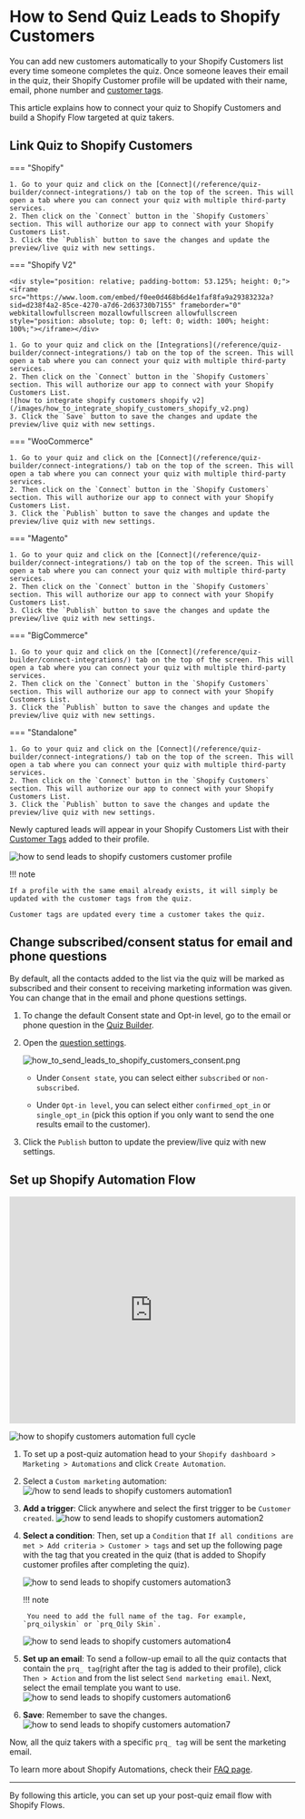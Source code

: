 # How to Send Quiz Leads to Shopify Customers

You can add new customers automatically to your Shopify Customers list every time someone completes the quiz. Once someone leaves their email in the quiz, their Shopify Customer profile will be updated with their name, email, phone number and [customer tags](/reference/quiz-builder/link-collections/#customer-tags).

This article explains how to connect your quiz to Shopify Customers and build a Shopify Flow targeted at quiz takers.

## Link Quiz to Shopify Customers

=== "Shopify"

    1. Go to your quiz and click on the [Connect](/reference/quiz-builder/connect-integrations/) tab on the top of the screen. This will open a tab where you can connect your quiz with multiple third-party services.
    2. Then click on the `Connect` button in the `Shopify Customers` section. This will authorize our app to connect with your Shopify Customers List.
    3. Click the `Publish` button to save the changes and update the preview/live quiz with new settings.

=== "Shopify V2"

    <div style="position: relative; padding-bottom: 53.125%; height: 0;"><iframe src="https://www.loom.com/embed/f0ee0d468b6d4e1faf8fa9a29383232a?sid=d238f4a2-85ce-4270-a7d6-2d63730b7155" frameborder="0" webkitallowfullscreen mozallowfullscreen allowfullscreen style="position: absolute; top: 0; left: 0; width: 100%; height: 100%;"></iframe></div>

    1. Go to your quiz and click on the [Integrations](/reference/quiz-builder/connect-integrations/) tab on the top of the screen. This will open a tab where you can connect your quiz with multiple third-party services.
    2. Then click on the `Connect` button in the `Shopify Customers` section. This will authorize our app to connect with your Shopify Customers List.
    ![how to integrate shopify customers shopify v2](/images/how_to_integrate_shopify_customers_shopify_v2.png)
    3. Click the `Save` button to save the changes and update the preview/live quiz with new settings.

=== "WooCommerce"

    1. Go to your quiz and click on the [Connect](/reference/quiz-builder/connect-integrations/) tab on the top of the screen. This will open a tab where you can connect your quiz with multiple third-party services.
    2. Then click on the `Connect` button in the `Shopify Customers` section. This will authorize our app to connect with your Shopify Customers List.
    3. Click the `Publish` button to save the changes and update the preview/live quiz with new settings.

=== "Magento"

    1. Go to your quiz and click on the [Connect](/reference/quiz-builder/connect-integrations/) tab on the top of the screen. This will open a tab where you can connect your quiz with multiple third-party services.
    2. Then click on the `Connect` button in the `Shopify Customers` section. This will authorize our app to connect with your Shopify Customers List.
    3. Click the `Publish` button to save the changes and update the preview/live quiz with new settings.

=== "BigCommerce"

    1. Go to your quiz and click on the [Connect](/reference/quiz-builder/connect-integrations/) tab on the top of the screen. This will open a tab where you can connect your quiz with multiple third-party services.
    2. Then click on the `Connect` button in the `Shopify Customers` section. This will authorize our app to connect with your Shopify Customers List.
    3. Click the `Publish` button to save the changes and update the preview/live quiz with new settings.

=== "Standalone"

    1. Go to your quiz and click on the [Connect](/reference/quiz-builder/connect-integrations/) tab on the top of the screen. This will open a tab where you can connect your quiz with multiple third-party services.
    2. Then click on the `Connect` button in the `Shopify Customers` section. This will authorize our app to connect with your Shopify Customers List.
    3. Click the `Publish` button to save the changes and update the preview/live quiz with new settings.

Newly captured leads will appear in your Shopify Customers List with their [Customer Tags](/reference/quiz-builder/link-collections/#customer-tags) added to their profile.

![how to send leads to shopify customers customer profile](/images/how_to_send_leads_to_shopify_customers_customer_profile.png)

!!! note

    If a profile with the same email already exists, it will simply be updated with the customer tags from the quiz.
    
    Customer tags are updated every time a customer takes the quiz.

## Change subscribed/consent status for email and phone questions

By default, all the contacts added to the list via the quiz will be marked as subscribed and their consent to receiving marketing information was given. You can change that in the email and phone questions settings.

1. To change the default Consent state and Opt-in level, go to the email or phone question in the [Quiz Builder](/reference/quiz-builder/questions/).
2. Open the [question settings](/reference/quiz-builder/questions/#question-settings).

    ![how_to_send_leads_to_shopify_customers_consent.png](/images/how_to_send_leads_to_shopify_customers_consent.png)

    - Under `Consent state`, you can select either `subscribed` or `non-subscribed`.

    - Under `Opt-in level`, you can select either `confirmed_opt_in` or `single_opt_in` (pick this option if you only want to send the one results email to the customer).

3. Click the `Publish` button to update the preview/live quiz with new settings.

## Set up Shopify Automation Flow

<iframe class="alignnone size-full" title="YouTube video player" src="https://www.youtube.com/embed/GcxUgLyZUZc?si=TdE6-D4EAckWkgCj" width="100%" height="400px" frameborder="0" allowfullscreen="allowfullscreen"><span data-mce-type="bookmark" style="display: inline-block; width: 0px; overflow: hidden; line-height: 0;" class="mce_SELRES_start">﻿</span></iframe>

![how to shopify customers automation full cycle](/images/how_to_shopify_customers_automation_full_cycle.png)

1. To set up a post-quiz automation head to your `Shopify dashboard > Marketing > Automations` and click `Create Automation`.
2. Select a `Custom marketing` automation:
    ![/how to send leads to shopify customers automation1](/images/how_to_send_leads_to_shopify_customers_automation1.png)
3. **Add a trigger**: Click anywhere and select the first trigger to be `Customer created`.
    ![how to send leads to shopify customers automation2](/images/how_to_send_leads_to_shopify_customers_automation2.png)
4. **Select a condition**: Then, set up a `Condition` that `If all conditions are met > Add criteria > Customer > tags` and set up the following page with the tag that you created in the quiz (that is added to Shopify customer profiles after completing the quiz). 

    ![how to send leads to shopify customers automation3](/images/how_to_send_leads_to_shopify_customers_automation3.gif)

    !!! note

        You need to add the full name of the tag. For example, `prq_oilyskin` or `prq_Oily Skin`.

    ![how to send leads to shopify customers automation4](/images/how_to_send_leads_to_shopify_customers_automation4.png)

5. **Set up an email**: To send a follow-up email to all the quiz contacts that contain the `prq_ tag`(right after the tag is added to their profile), click `Then > Action` and from the list select `Send marketing email`. Next, select the email template you want to use.
    ![how to send leads to shopify customers automation6](/images/how_to_send_leads_to_shopify_customers_automation6.gif)
6. **Save**: Remember to save the changes.
    ![how to send leads to shopify customers automation7](/images/how_to_send_leads_to_shopify_customers_automation7.png)

Now, all the quiz takers with a specific `prq_ tag` will be sent the marketing email.

To learn more about Shopify Automations, check their [FAQ page](https://help.shopify.com/it//manual/promoting-marketing/create-marketing/create-marketing-automations).

---
By following this article, you can set up your post-quiz email flow with Shopify Flows.